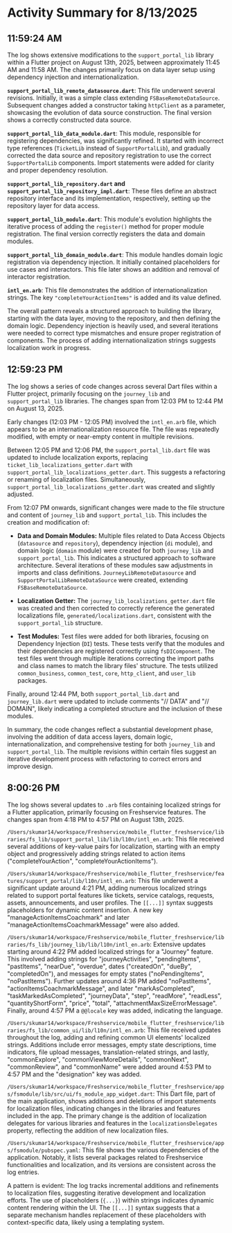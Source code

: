 # Activity Summary for 8/13/2025

## 11:59:24 AM
The log shows extensive modifications to the `support_portal_lib` library within a Flutter project on August 13th, 2025, between approximately 11:45 AM and 11:58 AM.  The changes primarily focus on data layer setup using dependency injection and internationalization.

**`support_portal_lib_remote_datasource.dart`**: This file underwent several revisions. Initially, it was a simple class extending `FSBaseRemoteDataSource`.  Subsequent changes added a constructor taking `httpClient` as a parameter, showcasing the evolution of data source construction. The final version shows a correctly constructed data source.

**`support_portal_lib_data_module.dart`**: This module, responsible for registering dependencies, was significantly refined.  It started with incorrect type references (`TicketLib` instead of `SupportPortalLib`), and gradually corrected the data source and repository registration to use the correct `SupportPortalLib` components.  Import statements were added for clarity and proper dependency resolution.

**`support_portal_lib_repository.dart` and `support_portal_lib_repository_impl.dart`**: These files define an abstract repository interface and its implementation, respectively, setting up the repository layer for data access.

**`support_portal_lib_module.dart`**:  This module's evolution highlights the iterative process of adding the `register()` method for proper module registration. The final version correctly registers the data and domain modules.

**`support_portal_lib_domain_module.dart`**: This module handles domain logic registration via dependency injection.  It initially contained placeholders for use cases and interactors. This file later shows an addition and removal of interactor registration.

**`intl_en.arb`**: This file demonstrates the addition of internationalization strings.  The key `"completeYourActionItems"` is added and its value defined.


The overall pattern reveals a structured approach to building the library, starting with the data layer, moving to the repository, and then defining the domain logic. Dependency injection is heavily used, and several iterations were needed to correct type mismatches and ensure proper registration of components. The process of adding internationalization strings suggests localization work in progress.


## 12:59:23 PM
The log shows a series of code changes across several Dart files within a Flutter project, primarily focusing on the `journey_lib` and `support_portal_lib` libraries.  The changes span from 12:03 PM to 12:44 PM on August 13, 2025.

Early changes (12:03 PM - 12:05 PM) involved the `intl_en.arb` file,  which appears to be an internationalization resource file.  The file was repeatedly modified, with empty or near-empty content in multiple revisions.

Between 12:05 PM and 12:06 PM, the `support_portal_lib.dart` file was updated to include localization exports,  replacing  `ticket_lib_localizations_getter.dart` with  `support_portal_lib_localizations_getter.dart`. This suggests a refactoring or renaming of localization files.  Simultaneously, `support_portal_lib_localizations_getter.dart` was created and slightly adjusted.

From 12:07 PM onwards, significant changes were made to the file structure and content of `journey_lib` and `support_portal_lib`. This includes the creation and modification of:

*   **Data and Domain Modules:** Multiple files related to Data Access Objects (`datasource` and `repository`), dependency injection (`di` module), and domain logic (`domain` module) were created for both `journey_lib` and `support_portal_lib`. This indicates a structured approach to software architecture.  Several iterations of these modules saw adjustments in imports and class definitions. `JourneyLibRemoteDatasource` and `SupportPortalLibRemoteDataSource` were created, extending `FSBaseRemoteDataSource`.

*   **Localization Getter:** The  `journey_lib_localizations_getter.dart` file was created and then corrected to correctly reference the generated localizations file, `generated/localizations.dart`,  consistent with the `support_portal_lib` structure.

*   **Test Modules:** Test files were added for both libraries, focusing on Dependency Injection (`DI`) tests.  These tests verify that the modules and their dependencies are registered correctly using `fsDIComponent`. The test files went through multiple iterations correcting the import paths and class names to match the library files' structure.  The tests utilized  `common_business`, `common_test`, `core`, `http_client`, and `user_lib` packages.

Finally, around 12:44 PM, both `support_portal_lib.dart` and `journey_lib.dart` were updated to include comments "// DATA" and "// DOMAIN", likely indicating a completed structure and the inclusion of these modules.

In summary, the code changes reflect a substantial development phase, involving the addition of data access layers, domain logic, internationalization, and comprehensive testing for both `journey_lib` and `support_portal_lib`.  The multiple revisions within certain files suggest an iterative development process with refactoring to correct errors and improve design.


## 8:00:26 PM
The log shows several updates to `.arb` files containing localized strings for a Flutter application, primarily focusing on Freshservice features.  The changes span from 4:18 PM to 4:57 PM on August 13th, 2025.

`/Users/skumar14/workspace/Freshservice/mobile_flutter_freshservice/libraries/fs_lib/support_portal_lib/lib/l10n/intl_en.arb`: This file received several additions of key-value pairs for localization, starting with an empty object and progressively adding strings related to action items ("completeYourAction", "completeYourActionItems").

`/Users/skumar14/workspace/Freshservice/mobile_flutter_freshservice/features/support_portal/lib/l10n/intl_en.arb`: This file underwent a significant update around 4:21 PM, adding numerous localized strings related to support portal features like tickets, service catalogs, requests, assets, announcements, and user profiles. The  `[[...]]` syntax suggests placeholders for dynamic content insertion.  A new key "manageActionItemsCoachmark" and later "manageActionItemsCoachmarkMessage" were also added.

`/Users/skumar14/workspace/Freshservice/mobile_flutter_freshservice/libraries/fs_lib/journey_lib/lib/l10n/intl_en.arb`:  Extensive updates starting around 4:22 PM added localized strings for a "Journey" feature.  This involved adding strings for "journeyActivities", "pendingItems", "pastItems", "nearDue", "overdue", dates ("createdOn", "dueBy", "completedOn"), and messages for empty states ("noPendingItems", "noPastItems").  Further updates around 4:36 PM added "noPastItems", "actionItemsCoachmarkMessage", and later  "markAsCompleted", "taskMarkedAsCompleted", "journeyData", "step", "readMore", "readLess", "quantityShortForm", "price", "total", "attachmentMaxSizeErrorMessage".  Finally, around 4:57 PM a `@@locale` key was added, indicating the language.

`/Users/skumar14/workspace/Freshservice/mobile_flutter_freshservice/libraries/fs_lib/common_ui/lib/l10n/intl_en.arb`: This file received updates throughout the log, adding and refining common UI elements' localized strings.  Additions include error messages, empty state descriptions, time indicators, file upload messages, translation-related strings, and lastly, "commonExplore", "commonViewMoreDetails", "commonNext", "commonReview", and "commonName" were added around 4:53 PM to 4:57 PM and the "designation" key was added.


`/Users/skumar14/workspace/Freshservice/mobile_flutter_freshservice/apps/fsmodule/lib/src/ui/fs_module_app_widget.dart`: This Dart file, part of the main application, shows additions and deletions of import statements for localization files, indicating changes in the libraries and features included in the app. The primary change is the addition of localization delegates for various libraries and features in the `localizationsDelegates` property, reflecting the addition of new localization files.

`/Users/skumar14/workspace/Freshservice/mobile_flutter_freshservice/apps/fsmodule/pubspec.yaml`: This file shows the various dependencies of the application. Notably, it lists several packages related to Freshservice functionalities and localization, and its versions are consistent across the log entries.

A pattern is evident:  The log tracks incremental additions and refinements to localization files, suggesting iterative development and localization efforts. The use of placeholders (`{...}`) within strings indicates dynamic content rendering within the UI.  The `[[...]]` syntax suggests that a separate mechanism handles replacement of these placeholders with context-specific data, likely using a templating system.
